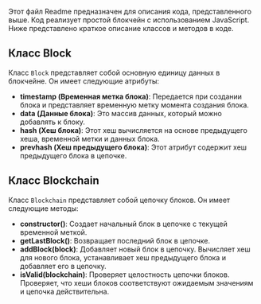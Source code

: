 Этот файл Readme предназначен для описания кода, представленного выше. Код реализует простой блокчейн с использованием JavaScript. Ниже представлено краткое описание классов и методов в коде.

## Класс Block

Класс `Block` представляет собой основную единицу данных в блокчейне. Он имеет следующие атрибуты:

- **timestamp (Временная метка блока)**: Передается при создании блока и представляет временную метку момента создания блока.
- **data (Данные блока)**: Это массив данных, который можно добавлять к блоку.
- **hash (Хеш блока)**: Этот хеш вычисляется на основе предыдущего хеша, временной метки и данных блока.
- **prevhash (Хеш предыдущего блока)**: Этот атрибут содержит хеш предыдущего блока в цепочке.

## Класс Blockchain

Класс `Blockchain` представляет собой цепочку блоков. Он имеет следующие методы:

- **constructor()**: Создает начальный блок в цепочке с текущей временной меткой.
- **getLastBlock()**: Возвращает последний блок в цепочке.
- **addBlock(block)**: Добавляет новый блок в цепочку. Вычисляет хеш для нового блока, устанавливает хеш предыдущего блока и добавляет его в цепочку.
- **isValid(blockchain)**: Проверяет целостность цепочки блоков. Проверяет, что хеши блоков соответствуют ожидаемым значениям и цепочка действительна.
